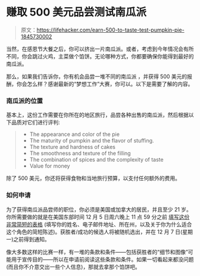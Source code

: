 # 赚取 500 美元品尝测试南瓜派

> 原文：<https://lifehacker.com/earn-500-to-taste-test-pumpkin-pie-1845730002>

当然，在感恩节大餐之后，你可以挤出一片南瓜派。或者，考虑到今年情况会有所不同，你会跳过火鸡，主菜做个馅饼。无论哪种方式，你都要确保你能得到最好的南瓜派。



那么，如果我们告诉你，你有机会品尝一堆不同的南瓜派 ，并获得 500 美元的报酬，你会怎么样？感谢最新的“梦想工作”大赛，你可以。以下是需要了解的内容。

### 南瓜派的位置

基本上，这份工作需要在你所在的地区旅行，品尝各种出售的南瓜派，然后根据以下品质对它们进行评判:

> *   The appearance and color of the pie
> *   The maturity of pumpkin and the flavor of stuffing.
> *   The texture and hardness of cakes
> *   The smoothness and texture of the filling
> *   The combination of spices and the complexity of taste
> *   Value for money

除了 500 美元，你还将获得食物和当地旅行预算，以支付任何额外的费用。

### 如何申请

为了获得南瓜派品尝师的职位，你必须是美国或加拿大的居民，并且至少 21 岁。你所需要做的就是在美国东部时间 12 月 5 日周六晚上 11 点 59 分之前 [填写这份非常简短的表格](https://www.bonusfinder.com/about-us/blog/pumpkin-pie-tester-get-500-to-eat-a-thanksgiving-favourite) (填写你的姓名、电子邮件地址、所在州，以及关于你为什么适合这个角色的简短陈述)。获胜者/成功的候选人将被随机选出，并在 12 月 7 日(星期一)之前得到通知。

像大多数这样的比赛一样，有一堆的条款和条件——包括获胜者的“细节和图像”可能用于宣传目的——所以在申请前阅读这些条款和条件。如果一切看起来都没问题(而且你不介意交出一些个人信息)，那就去拿那个馅饼吧。